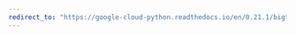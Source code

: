 ```yaml
---
redirect_to: "https://google-cloud-python.readthedocs.io/en/0.21.1/bigtable-column-family.html"
---
```

